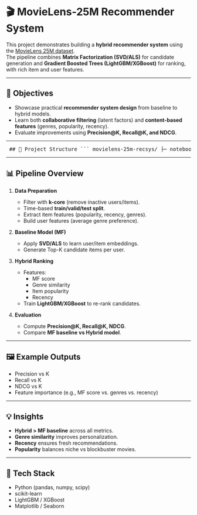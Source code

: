 # 🎬 MovieLens-25M Recommender System

This project demonstrates building a **hybrid recommender system** using the [MovieLens 25M dataset](https://grouplens.org/datasets/movielens/25m/).  
The pipeline combines **Matrix Factorization (SVD/ALS)** for candidate generation and **Gradient Boosted Trees (LightGBM/XGBoost)** for ranking, with rich item and user features.

---

## 🚀 Objectives
- Showcase practical **recommender system design** from baseline to hybrid models.
- Learn both **collaborative filtering** (latent factors) and **content-based features** (genres, popularity, recency).
- Evaluate improvements using **Precision@K, Recall@K, and NDCG**.

---


<pre> ## 📂 Project Structure ``` movielens-25m-recsys/ ├─ notebooks/ │ ├─ 01_eda.ipynb # Data exploration │ ├─ 02_mf_baseline.ipynb # SVD candidate generation │ ├─ 03_hybrid_ranker.ipynb # LightGBM ranking ├─ outputs/ │ ├─ parquet/ # intermediate parquet files (train/valid/test, features, candidates) │ ├─ figs/ # saved figures │ ├─ tables/ # evaluation tables │ └─ models/ # trained ranker models └─ README.md ``` </pre>


---

## 📊 Pipeline Overview
1. **Data Preparation**
   - Filter with **k-core** (remove inactive users/items).
   - Time-based **train/valid/test split**.
   - Extract item features (popularity, recency, genres).
   - Build user features (average genre preference).

2. **Baseline Model (MF)**
   - Apply **SVD/ALS** to learn user/item embeddings.
   - Generate Top-K candidate items per user.

3. **Hybrid Ranking**
   - Features:
     - MF score
     - Genre similarity
     - Item popularity
     - Recency
   - Train **LightGBM/XGBoost** to re-rank candidates.

4. **Evaluation**
   - Compute **Precision@K, Recall@K, NDCG**.
   - Compare **MF baseline vs Hybrid model**.

---

## 🖼️ Example Outputs
- Precision vs K  
- Recall vs K  
- NDCG vs K  
- Feature importance (e.g., MF score vs. genres vs. recency)

---

## 💡 Insights
- **Hybrid > MF baseline** across all metrics.
- **Genre similarity** improves personalization.
- **Recency** ensures fresh recommendations.
- **Popularity** balances niche vs blockbuster movies.

---

## 📌 Tech Stack
- Python (pandas, numpy, scipy)
- scikit-learn
- LightGBM / XGBoost
- Matplotlib / Seaborn

